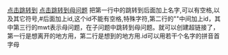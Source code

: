[点击跳转到](#)
<a id=""></a>
[点击跳转到母问题](#mwt)
把第一行中的跳转到后面加上名字,可以有空格,以及其它符号,#后面加上id,这个id不能有空格,特殊字符,第二行的""中间加上id，其中第三行的mwt表示母问题，在子问题中跳转到母问题。就可以创建超链接了，第一行是想离开的地方用，第二行是想到的地方用.id可以用若干个名字的拼音首字母